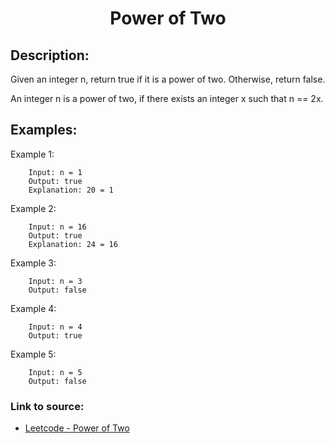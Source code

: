 <h1 align="center">Power of Two</h1>

## Description:
Given an integer n, return true if it is a power of two. Otherwise, return false.

An integer n is a power of two, if there exists an integer x such that n == 2x.

## Examples:

Example 1:

```
	Input: n = 1
	Output: true
	Explanation: 20 = 1
```

Example 2:

```
	Input: n = 16
	Output: true
	Explanation: 24 = 16
```

Example 3:

```
	Input: n = 3
	Output: false
```

Example 4:

```
	Input: n = 4
	Output: true
```

Example 5:

```
	Input: n = 5
	Output: false
```

### Link to source: 
- <a href="https://leetcode.com/problems/power-of-two/">Leetcode - Power of Two</a>

